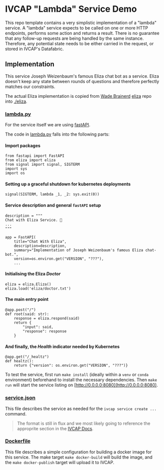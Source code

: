 # IVCAP "Lambda" Service Demo

This repo template contains a very simplistic implementation of a
"lambda" service. A "lambda" service expects to be called on
one or more HTTP endpoints, performs some action and returns a result.
There is no guarantee that any follow-up requests are being handled by
the same instance. Therefore, any potential state needs to be either
carried in the request, or stored in IVCAP's Datafabric.

## Implementation

This service Joseph Weizenbaum's famous Eliza chat bot as a service. Eliza
doesn't keep any state between rounds of questions and therefore perfectly
matches our constraints.

The actual Eliza implementation is copied from [Wade Brainerd](http://wadeb.com/)
[eliza](https://github.com/wadetb/eliza) repo into [./eliza](./eliza).

### [lambda.py](.lambda.py])

For the service itself we are using [fastAPI](https://fastapi.tiangolo.com/).

The code in [lambda.py](lambda.py) falls into the following parts:

#### Import packages

```
from fastapi import FastAPI
from eliza import eliza
from signal import signal, SIGTERM
import sys
import os
```

#### Setting up a graceful shutdown for kubernetes deployments

```
signal(SIGTERM, lambda _1, _2: sys.exit(0))
```

#### Service description and general `fastAPI` setup

```
description = """
Chat with Eliza Service. 🚀
...
"""

app = FastAPI(
    title="Chat With Eliza",
    description=description,
    summary="Implementation of Joseph Weizenbaum's famous Eliza chat-bot.",
    version=os.environ.get("VERSION", "???"),
    ...
```

#### Initialising the Eliza _Doctor_

```
eliza = eliza.Eliza()
eliza.load('eliza/doctor.txt')
```

#### The main entry point

```
@app.post("/")
def root(said: str):
    response = eliza.respond(said)
    return {
        "input": said,
        "response": response
    }
```

#### And finally, the _Health_ indicator needed by Kubernetes

```
@app.get("/_healtz")
def healtz():
    return {"version": os.environ.get("VERSION", "???")}
```

To test the service, first run `make install` (ideally within a `venv` or `conda` environment) beforehand to install the necessary dependencies. Then `make run` will start the service listing on [http://0.0.0.0:8080](http://0.0.0.0:8080).

### [service.json](./service.json)

This file describes the service as needed for the `ivcap service create ...` command.

> The format is still in flux and we most likely going to reference
the approprite section in the [IVCAP Docs](https://ivcap-works.github.io/ivcap-docs/).

### [Dockerfile](./Dockerfile)

This file describes a simple configuration for building a docker image for
this service. The make target `make docker-build` will build the image, and
the `make docker-publish` target will upload it to IVCAP.
